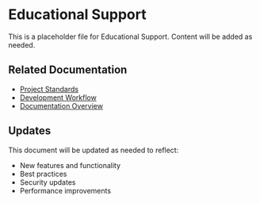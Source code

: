 # Educational Support

This is a placeholder file for Educational Support. Content will be added as needed.

## Related Documentation
- [Project Standards](../project-standards.md)
- [Development Workflow](../development-workflow.md)
- [Documentation Overview](../documentation-overview.md)

## Updates
This document will be updated as needed to reflect:
- New features and functionality
- Best practices
- Security updates
- Performance improvements
